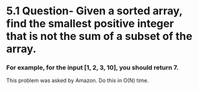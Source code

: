 ﻿# 5.1 Question- Given a sorted array, find the smallest positive integer that is not the sum of a subset of the array.
### For example, for the input [1, 2, 3, 10], you should return 7.
This problem was asked by Amazon.
Do this in O(N) time.
